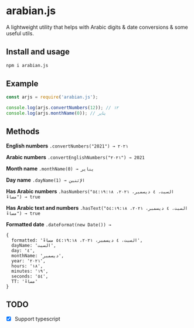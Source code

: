 # arabian.js
A lightweight utility that helps with Arabic digits & date conversions & some useful utils.

## Install and usage

```sh
npm i arabian.js
```

## Example
```js
const arjs = require('arabian.js');

console.log(arjs.convertNumbers(12)); // ١٢
console.log(arjs.monthName(0)); // يناير
```

## Methods
**English numbers** `.convertNumbers("2021") → ٢٠٢١`

**Arabic numbers** `.convertEnglishNumbers("٢٠٢١") → 2021`

**Month name** `.monthName(0) → يناير`

**Day name** `.dayName(1) → الإثنين`

**Has Arabic numbers** `.hasNumbers("السبت، ٤ ديسمبر، ٢٠٢١، ٥٤:١٩:١٨ مساءً") → true`

**Has Arabic text and numbers** `.hasText("السبت، ٤ ديسمبر، ٢٠٢١، ٥٤:١٩:١٨ مساءً") → true`

**Formatted date** `.dateFormat(new Date()) → `
```
{
  formatted: 'السبت، ٤ ديسمبر، ٢٠٢١، ٥٤:١٩:١٨ مساءً',
  dayName: 'السبت',
  day: '٤',
  monthName: 'ديسمبر',
  year: '٢٠٢١',
  hours: '١٨',
  minutes: '١٩',
  seconds: '٥٤',
  TT: 'مساءً'
}
```

## TODO
- [x] Support typescript
